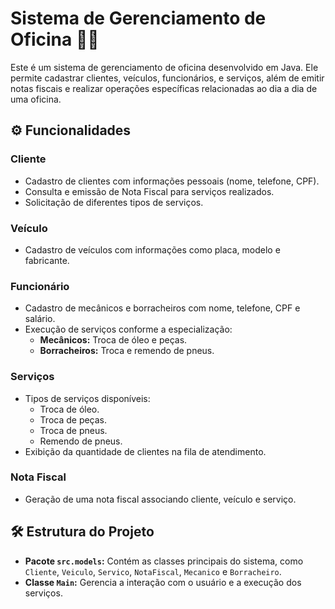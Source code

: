 # Sistema de Gerenciamento de Oficina 🚗🔧

Este é um sistema de gerenciamento de oficina desenvolvido em Java. Ele permite cadastrar clientes, veículos, funcionários, e serviços, além de emitir notas fiscais e realizar operações específicas relacionadas ao dia a dia de uma oficina.

## ⚙️ Funcionalidades

### Cliente
- Cadastro de clientes com informações pessoais (nome, telefone, CPF).
- Consulta e emissão de Nota Fiscal para serviços realizados.
- Solicitação de diferentes tipos de serviços.

### Veículo
- Cadastro de veículos com informações como placa, modelo e fabricante.

### Funcionário
- Cadastro de mecânicos e borracheiros com nome, telefone, CPF e salário.
- Execução de serviços conforme a especialização:
  - **Mecânicos:** Troca de óleo e peças.
  - **Borracheiros:** Troca e remendo de pneus.

### Serviços
- Tipos de serviços disponíveis:
  - Troca de óleo.
  - Troca de peças.
  - Troca de pneus.
  - Remendo de pneus.
- Exibição da quantidade de clientes na fila de atendimento.

### Nota Fiscal
- Geração de uma nota fiscal associando cliente, veículo e serviço.

## 🛠️ Estrutura do Projeto

- **Pacote `src.models`:** Contém as classes principais do sistema, como `Cliente`, `Veiculo`, `Servico`, `NotaFiscal`, `Mecanico` e `Borracheiro`.
- **Classe `Main`:** Gerencia a interação com o usuário e a execução dos serviços.


